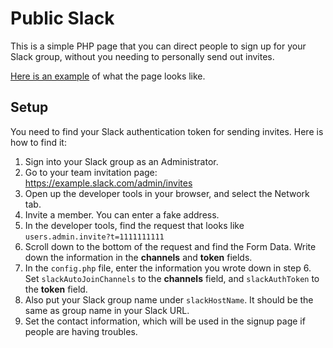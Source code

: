 # Public Slack
This is a simple PHP page that you can direct people to sign up for your Slack group, without you needing to personally send out invites.

[Here is an example](http://lifeformed.org/publicSlack/) of what the page looks like.

## Setup
You need to find your Slack authentication token for sending invites.  Here is how to find it:

1. Sign into your Slack group as an Administrator.
2. Go to your team invitation page: https://example.slack.com/admin/invites
3. Open up the developer tools in your browser, and select the Network tab.
4. Invite a member.  You can enter a fake address.
5. In the developer tools, find the request that looks like `users.admin.invite?t=1111111111`
6. Scroll down to the bottom of the request and find the Form Data.  Write down the information in the **channels** and **token** fields.
7. In the `config.php` file, enter the information you wrote down in step 6.  Set `slackAutoJoinChannels` to the **channels** field, and `slackAuthToken` to the **token** field.
8. Also put your Slack group name under `slackHostName`.  It should be the same as group name in your Slack URL.
9. Set the contact information, which will be used in the signup page if people are having troubles.
